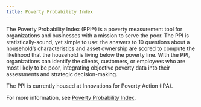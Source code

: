 ```yaml
---
title: Poverty Probability Index
---
```


The Poverty Probability Index (PPI®) is a poverty measurement tool for organizations and businesses with a mission to serve the poor. The PPI is statistically-sound, yet simple to use: the answers to 10 questions about a household’s characteristics and asset ownership are scored to compute the likelihood that the household is living below the poverty line. With the PPI, organizations can identify the clients, customers, or employees who are most likely to be poor, integrating objective poverty data into their assessments and strategic decision-making.

The PPI is currently housed at Innovations for Poverty Action (IPA).

For more information, see [Poverty Probability Index](https://www.povertyindex.org/).
